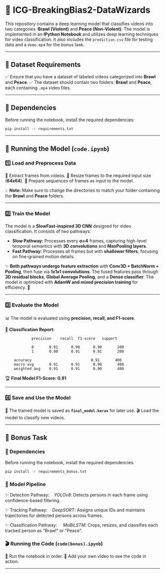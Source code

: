 # 🎥 ICG-BreakingBias2-DataWizards

This repository contains a deep learning model that classifies videos into two categories: **Brawl (Violent)** and **Peace (Non-Violent)**. The model is implemented in an **IPython Notebook** and utilizes deep learning techniques for video classification. It also includes the `prediction.csv` file for testing data and a `demo.mp4` for the bonus task.

---

## 📂 Dataset Requirements

✅ Ensure that you have a dataset of labeled videos categorized into **Brawl** and **Peace**.
✅ The dataset should contain two folders: **Brawl** and **Peace**, each containing `.mp4` video files.

---

## 🔧 Dependencies

Before running the notebook, install the required dependencies:

```bash
pip install -r requirements.txt
```

---

## 🏃 Running the Model (`code.ipynb`)

### 1️⃣ Load and Preprocess Data

🔹 Extract frames from videos.
🔹 Resize frames to the required input size (**64x64**).
🔹 Prepare sequences of frames as input to the model.

💡 **Note:** Make sure to change the directories to match your folder containing the **Brawl** and **Peace** folders.

---

### 2️⃣ Train the Model

The model is a **SlowFast-inspired 3D CNN** designed for video classification. It consists of two pathways:

- **Slow Pathway:** Processes every **α=4** frames, capturing high-level temporal semantics with **3D convolutions** and **MaxPooling layers**.
- **Fast Pathway:** Processes all frames but with **shallower filters**, focusing on fine-grained motion details.

✨ **Both pathways undergo feature extraction** with **Conv3D + BatchNorm + Pooling**, then fuse via **1x1x1 convolutions**. The fused features pass through **3D residual blocks**, **Global Average Pooling**, and a **Dense classifier**. The model is optimized with **AdamW and mixed precision training** for efficiency. 🚀

---

### 3️⃣ Evaluate the Model

📊 The model is evaluated using **precision, recall, and F1-score**.

📌 **Classification Report:**

```
            precision    recall  f1-score   support

            0       0.91      0.90      0.90       200
            1       0.90      0.91      0.91       200

    accuracy                           0.91       400
    macro avg       0.91      0.91      0.90       400
    weighted avg    0.91      0.91      0.90       400
```

🏆 **Final Model F1-Score:** **0.91**

---

### 4️⃣ Save and Use the Model

💾 The trained model is saved as **`final_model.keras`** for later use.
🎬 Load the model to classify new videos.

---

## 🎯 Bonus Task

### 🔧 Dependencies
Before running the notebook, install the required dependencies:

```bash
pip install -r requirements_bonus.txt
```
### 🧠 Model Pipeline
✨ Detection Pathway:
   *YOLOv8*: Detects persons in each frame using confidence-based filtering.

✨ Tracking Pathway:
   *DeepSORT*: Assigns unique IDs and maintains trajectories for detected persons across frames.

✨ Classification Pathway:
    *MoBiLSTM*: Crops, resizes, and classifies each tracked person as "Brawl" or "Peace".
    
### 🎬 Running the Code (`code(bonus).ipynb`)

📌 Run the notebook in order.
🎥 Add your own video to see the code in action.

---

